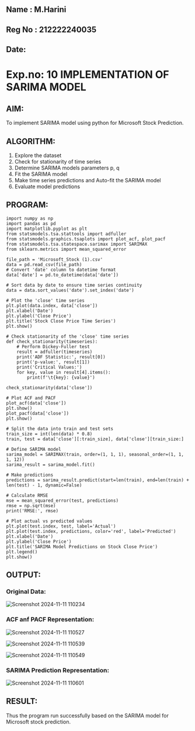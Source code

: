 ## Name : M.Harini
## Reg No : 212222240035
## Date:

# Exp.no: 10   IMPLEMENTATION OF SARIMA MODEL
 
## AIM:

To implement SARIMA model using python for Microsoft Stock Prediction.

## ALGORITHM:

1. Explore the dataset
2. Check for stationarity of time series
3. Determine SARIMA models parameters p, q
4. Fit the SARIMA model
5. Make time series predictions and Auto-fit the SARIMA model
6. Evaluate model predictions
   
## PROGRAM:
```
import numpy as np
import pandas as pd
import matplotlib.pyplot as plt
from statsmodels.tsa.stattools import adfuller
from statsmodels.graphics.tsaplots import plot_acf, plot_pacf
from statsmodels.tsa.statespace.sarimax import SARIMAX
from sklearn.metrics import mean_squared_error

file_path = 'Microsoft_Stock (1).csv'
data = pd.read_csv(file_path)
# Convert 'date' column to datetime format
data['date'] = pd.to_datetime(data['date'])

# Sort data by date to ensure time series continuity
data = data.sort_values('date').set_index('date')

# Plot the 'close' time series
plt.plot(data.index, data['close'])
plt.xlabel('Date')
plt.ylabel('Close Price')
plt.title('Stock Close Price Time Series')
plt.show()

# Check stationarity of the 'close' time series
def check_stationarity(timeseries):
    # Perform Dickey-Fuller test
    result = adfuller(timeseries)
    print('ADF Statistic:', result[0])
    print('p-value:', result[1])
    print('Critical Values:')
    for key, value in result[4].items():
        print(f'\t{key}: {value}')

check_stationarity(data['close'])

# Plot ACF and PACF
plot_acf(data['close'])
plt.show()
plot_pacf(data['close'])
plt.show()

# Split the data into train and test sets
train_size = int(len(data) * 0.8)
train, test = data['close'][:train_size], data['close'][train_size:]

# Define SARIMA model
sarima_model = SARIMAX(train, order=(1, 1, 1), seasonal_order=(1, 1, 1, 12))
sarima_result = sarima_model.fit()

# Make predictions
predictions = sarima_result.predict(start=len(train), end=len(train) + len(test) - 1, dynamic=False)

# Calculate RMSE
mse = mean_squared_error(test, predictions)
rmse = np.sqrt(mse)
print('RMSE:', rmse)

# Plot actual vs predicted values
plt.plot(test.index, test, label='Actual')
plt.plot(test.index, predictions, color='red', label='Predicted')
plt.xlabel('Date')
plt.ylabel('Close Price')
plt.title('SARIMA Model Predictions on Stock Close Price')
plt.legend()
plt.show()
```

## OUTPUT:

### Original Data:
![Screenshot 2024-11-11 110234](https://github.com/user-attachments/assets/a40cdf19-0334-4d65-82ac-b8311d8f6873)


### ACF anf PACF Representation:

![Screenshot 2024-11-11 110527](https://github.com/user-attachments/assets/4ccf9491-b474-4af1-b3a3-a1d11bf326bd)


![Screenshot 2024-11-11 110539](https://github.com/user-attachments/assets/8557648d-9d97-4fcf-bc3b-a0df78038574)

![Screenshot 2024-11-11 110549](https://github.com/user-attachments/assets/cf0c88d9-083c-43e7-9555-188525f48ff2)



### SARIMA Prediction Representation:


![Screenshot 2024-11-11 110601](https://github.com/user-attachments/assets/058d5904-ed5d-4242-91ac-758199e35ae4)



## RESULT:
Thus the program run successfully based on the SARIMA model for Microsoft stock prediction.
